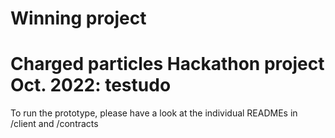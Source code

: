 # Winning project
# Charged particles Hackathon project Oct. 2022: testudo

To run the prototype, please have a look at the individual READMEs in /client and /contracts
